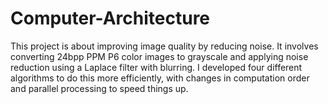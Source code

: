 # Computer-Architecture
This project is about improving image quality by reducing noise. It involves converting 24bpp PPM P6 color images to grayscale and applying noise reduction using a Laplace filter with blurring. I developed four different algorithms to do this more efficiently, with changes in computation order and parallel processing to speed things up. 
